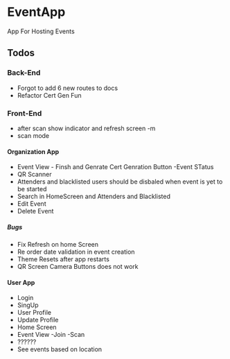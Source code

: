 # EventApp
<p> App For Hosting Events  </p>  

## Todos 

### Back-End
- Forgot to add 6 new routes to docs
- Refactor Cert Gen Fun


### Front-End 

- after scan show indicator and refresh screen -m
- scan mode 

#### Organization App
- Event View - Finsh and Genrate Cert Genration Button -Event STatus 
- QR Scanner
- Attenders and blacklisted users should be disbaled when event is yet to be started  
- Search in HomeScreen and Attenders and Blacklisted
- Edit Event
- Delete Event 

##### Bugs 
- Fix Refresh on home Screen  
- Re order date validation in event creation
- Theme Resets after app restarts
- QR Screen Camera Buttons does not work

#### User App
- Login
- SingUp
- User Profile
- Update Profile
- Home Screen
- Event View -Join -Scan
- ??????
- See events based on location








